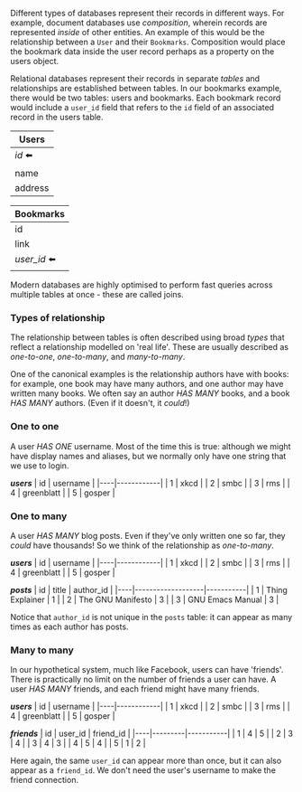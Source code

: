 Different types of databases represent their records in different ways. For example, document databases use _composition_, wherein records are represented _inside_ of other entities. An example of this would be the relationship between a `User` and their `Bookmarks`. Composition would place the bookmark data inside the user record perhaps as a property on the users object.

Relational databases represent their records in separate _tables_ and relationships are established between tables. In our bookmarks example, there would be two tables: users and bookmarks. Each bookmark record would include a `user_id` field that refers to the `id` field of an associated record in the users table.

| Users              |
|--------------------|
| *id* :arrow_left:  |
| name               |
| address            | 

| Bookmarks              |
|------------------------|
| id                     |
| link                   |
| *user_id* :arrow_left: |

Modern databases are highly optimised to perform fast queries across multiple tables at once - these are called joins.

### Types of relationship

The relationship between tables is often described using broad _types_ that reflect a relationship modelled on 'real life'. These are usually described as _one-to-one_, _one-to-many_, and _many-to-many_.

One of the canonical examples is the relationship authors have with books: for example, one book may have many authors, and one author may have written many books. We often say an author _HAS MANY_ books, and a book _HAS MANY_ authors. (Even if it doesn't, it _could_!)

### One to one

A user _HAS ONE_ username. Most of the time this is true: although we might have display names and aliases, but we normally only have one string that we use to login.

***users***
| id | username   |
|----|------------|
| 1  | xkcd       |
| 2  | smbc       |
| 3  | rms        |
| 4  | greenblatt |
| 5  | gosper     |

### One to many

A user _HAS MANY_ blog posts. Even if they've only written one so far, they _could_ have thousands! So we think of the relationship as _one-to-many_.

***users***
| id | username   |
|----|------------|
| 1  | xkcd       |
| 2  | smbc       |
| 3  | rms        |
| 4  | greenblatt |
| 5  | gosper     |

***posts***
| id | title             | author_id |
|----|-------------------|-----------|
| 1  | Thing Explainer   | 1         |
| 2  | The GNU Manifesto | 3         |
| 3  | GNU Emacs Manual  | 3         |

Notice that `author_id` is not unique in the `posts` table: it can appear as many times as each author has posts.

### Many to many

In our hypothetical system, much like Facebook, users can have 'friends'. There is practically no limit on the number of friends a user can have. A user _HAS MANY_ friends, and each friend might have many friends.

***users***
| id | username   |
|----|------------|
| 1  | xkcd       |
| 2  | smbc       |
| 3  | rms        |
| 4  | greenblatt |
| 5  | gosper     |

***friends***
| id | user_id | friend_id |
|----|---------|-----------|
| 1  | 4       | 5         |
| 2  | 3       | 4         |
| 3  | 4       | 3         |
| 4  | 5       | 4         |
| 5  | 1       | 2         |

Here again, the same `user_id` can appear more than once, but it can also appear as a `friend_id`. We don't need the user's username to make the friend connection.
